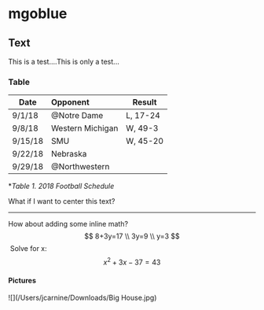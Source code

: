 # mgoblue

## Text
This is a test....This is only a test...
### Table

| Date    | Opponent         | Result   |
| ------- | :--------------- | -------- |
| 9/1/18  | @Notre Dame      | L, 17-24 |
| 9/8/18  | Western Michigan | W, 49-3  |
| 9/15/18 | SMU              | W, 45-20 |
| 9/22/18 | Nebraska         |          |
| 9/29/18 | @Northwestern    |          |

**Table 1.  2018 Football Schedule*

What if I want to center this text?

------

How about adding some inline math?
$$
8+3y=17 \\
3y=9 \\
y=3
$$
​	Solve for x:
$$
x^2+3x-37=43
$$


#### Pictures

![](/Users/jcarnine/Downloads/Big House.jpg)

